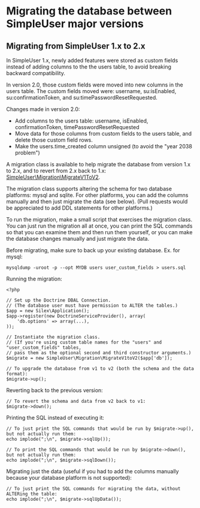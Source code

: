 Migrating the database between SimpleUser major versions
========================================================

## Migrating from SimpleUser 1.x to 2.x

In SimpleUser 1.x, newly added features were stored as custom fields instead of adding columns to the the users table,
to avoid breaking backward compatibility.

In version 2.0, those custom fields were moved into new columns in the users table.
The custom fields moved were: username, su:isEnabled, su:confirmationToken, and su:timePasswordResetRequested.

Changes made in version 2.0:
- Add columns to the users table: username, isEnabled, confirmationToken, timePasswordResetRequested
- Move data for those columns from custom fields to the users table, and delete those custom field rows.
- Make the users.time_created column unsigned (to avoid the "year 2038 problem")

A migration class is available to help migrate the database from version 1.x to 2.x,
and to revert from 2.x back to 1.x: [SimpleUser\Migration\MigrateV1ToV2](../src/SimpleUser/Migration/MigrateV1ToV2.php).

The migration class supports altering the schema for two database platforms: mysql and sqlite.
For other platforms, you can add the columns manually and then just migrate the data (see below).
(Pull requests would be appreciated to add DDL statements for other platforms.)

To run the migration, make a small script that exercises the migration class.
You can just run the migration all at once,
you can print the SQL commands so that you can examine them and then run them yourself,
or you can make the database changes manually and just migrate the data.

Before migrating, make sure to back up your existing database. Ex. for mysql:

    mysqldump -uroot -p --opt MYDB users user_custom_fields > users.sql

Running the migration:

    <?php

    // Set up the Doctrine DBAL Connection.
    // (The database user must have permission to ALTER the tables.)
    $app = new Silex\Application();
    $app->register(new DoctrineServiceProvider(), array(
        'db.options' => array(...),
    ));

    // Instantiate the migration class.
    // (If you're using custom table names for the "users" and "user_custom_fields" tables,
    // pass them as the optional second and third constructor arguments.)
    $migrate = new SimpleUser\Migration\MigrateV1toV2($app['db']);

    // To upgrade the database from v1 to v2 (both the schema and the data format):
    $migrate->up();

Reverting back to the previous version:

    // To revert the schema and data from v2 back to v1:
    $migrate->down();

Printing the SQL instead of executing it:

    // To just print the SQL commands that would be run by $migrate->up(), but not actually run them:
    echo implode(";\n", $migrate->sqlUp());

    // To print the SQL commands that would be run by $migrate->down(), but not actually run them:
    echo implode(";\n", $migrate->sqlDown());

Migrating just the data (useful if you had to add the columns manually because your database platform is not supported):

    // To just print the SQL commands for migrating the data, without ALTERing the table:
    echo implode(";\n", $migrate->sqlUpData());


